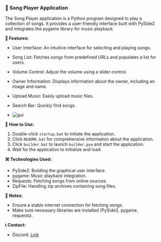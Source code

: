 ### 🎵 Song Player Application

The Song Player application is a Python program designed to play a collection of songs. It provides a user-friendly interface built with PySide2 and integrates the pygame library for music playback.

**🔹 Features:**
- User Interface: An intuitive interface for selecting and playing songs.
- Song List: Fetches songs from predefined URLs and populates a list for users.
- Volume Control: Adjust the volume using a slider control.
- Owner Information: Displays information about the owner, including an image and name.
- Upload Music: Easily upload music files.
- Search Bar: Quickly find songs.

- ![gui](https://i.imgur.com/KjsANsk.gif)

**📌 How to Use:**
1. Double-click `startup.bat` to initiate the application.
2. Click `README.bat` for comprehensive information about the application.
3. Click `builder.bat` to launch `builder.pyw` and start the application.
4. Wait for the application to initialize and load.

**🛠️ Technologies Used:**
- PySide2: Building the graphical user interface.
- pygame: Music playback integration.
- Requests: Fetching songs from online sources.
- ZipFile: Handling zip archives containing song files.

**📝 Notes:**
- Ensure a stable internet connection for fetching songs.
- Make sure necessary libraries are installed (PySide2, pygame, requests).

**📞 Contact:**
- Discord: [Link](https://discord.com/users/962552468292648990)

